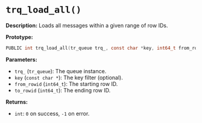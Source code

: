 # `trq_load_all()`

**Description:**
Loads all messages within a given range of row IDs.

**Prototype:**
```c
PUBLIC int trq_load_all(tr_queue trq_, const char *key, int64_t from_rowid, int64_t to_rowid);
```

**Parameters:**
- `trq_` (`tr_queue`): The queue instance.
- `key` (`const char *`): The key filter (optional).
- `from_rowid` (`int64_t`): The starting row ID.
- `to_rowid` (`int64_t`): The ending row ID.

**Returns:**
- `int`: `0` on success, `-1` on error.
